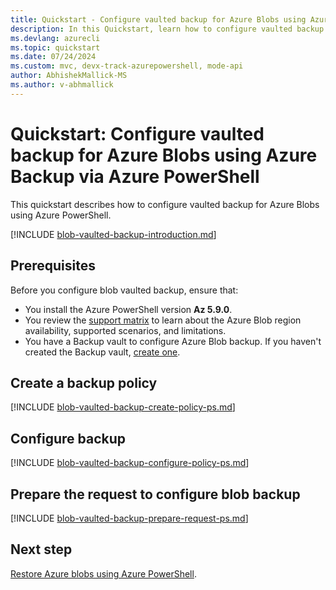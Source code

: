 ```yaml
---
title: Quickstart - Configure vaulted backup for Azure Blobs using Azure PowerShell
description: In this Quickstart, learn how to configure vaulted backup for Azure Blobs using Azure PowerShell.
ms.devlang: azurecli
ms.topic: quickstart
ms.date: 07/24/2024
ms.custom: mvc, devx-track-azurepowershell, mode-api
author: AbhishekMallick-MS
ms.author: v-abhmallick
---
```


# Quickstart: Configure vaulted backup for Azure Blobs using Azure Backup via Azure PowerShell

This quickstart describes how to configure vaulted backup for Azure Blobs using Azure PowerShell.

[!INCLUDE [blob-vaulted-backup-introduction.md](../../includes/blob-vaulted-backup-introduction.md)]

## Prerequisites

Before you configure blob vaulted backup, ensure that:

- You install the Azure PowerShell version **Az 5.9.0**.
- You review the [support matrix](../backup/blob-backup-support-matrix.md) to learn about the Azure Blob region availability, supported scenarios, and limitations.
- You have a Backup vault to configure Azure Blob backup. If you haven't created the Backup vault, [create one](../backup/backup-blobs-storage-account-ps.md#create-a-backup-vault).

## Create a backup policy

[!INCLUDE [blob-vaulted-backup-create-policy-ps.md](../../includes/blob-vaulted-backup-create-policy-ps.md)]


## Configure backup

[!INCLUDE [blob-vaulted-backup-configure-policy-ps.md](../../includes/blob-vaulted-backup-configure-policy-ps.md)]

## Prepare the request to configure blob backup

[!INCLUDE [blob-vaulted-backup-prepare-request-ps.md](../../includes/blob-vaulted-backup-prepare-request-ps.md)]

## Next step

[Restore Azure blobs using Azure PowerShell](/azure/backup/restore-blobs-storage-account-ps).